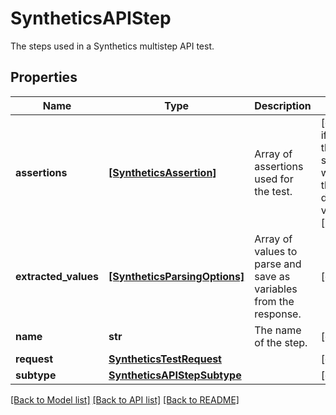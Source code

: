 # SyntheticsAPIStep

The steps used in a Synthetics multistep API test.

## Properties
Name | Type | Description | Notes
------------ | ------------- | ------------- | -------------
**assertions** | [**[SyntheticsAssertion]**](SyntheticsAssertion.md) | Array of assertions used for the test. | [optional]  if omitted the server will use the default value of []
**extracted_values** | [**[SyntheticsParsingOptions]**](SyntheticsParsingOptions.md) | Array of values to parse and save as variables from the response. | [optional] 
**name** | **str** | The name of the step. | [optional] 
**request** | [**SyntheticsTestRequest**](SyntheticsTestRequest.md) |  | [optional] 
**subtype** | [**SyntheticsAPIStepSubtype**](SyntheticsAPIStepSubtype.md) |  | [optional] 

[[Back to Model list]](README.md#documentation-for-models) [[Back to API list]](README.md#documentation-for-api-endpoints) [[Back to README]](README.md)


